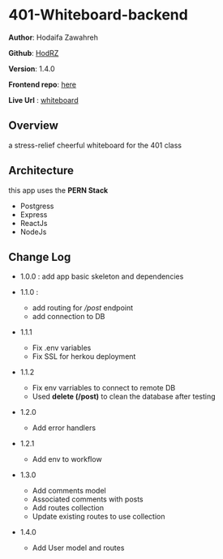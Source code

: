 # 401-Whiteboard-backend

**Author**: Hodaifa Zawahreh

**Github**: [HodRZ](https://github.com/HodRZ)

**Version**: 1.4.0

**Frontend repo**: [here](https://github.com/HodRZ/401-whiteboard-frontend)

**Live Url** : [whiteboard](https://whiteboard-hod.herokuapp.com/)

## Overview

a stress-relief cheerful whiteboard for the 401 class

<!-- ## Getting Started
 What are the steps that a user must take in order to build this app on their own machine and get it running? -->

## Architecture

this app uses the **PERN Stack**

- Postgress
- Express
- ReactJs
- NodeJs

## Change Log

- 1.0.0 : add app basic skeleton and dependencies

- 1.1.0 :
  - add routing for */post* endpoint
  - add connection to DB

- 1.1.1
  - Fix .env variables
  - Fix SSL for herkou deployment

- 1.1.2
  - Fix env varriables to connect to remote DB
  - Used **delete (/post)** to clean the database after testing

- 1.2.0
  - Add error handlers

- 1.2.1
  - Add env to workflow

- 1.3.0
  - Add comments model
  - Associated comments with posts
  - Add routes collection
  - Update existing routes to use collection

- 1.4.0
  - Add User model and routes
 <!-- ## Credit and Collaborations -->
